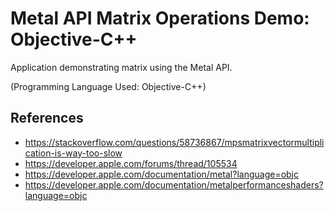 # Metal API Matrix Operations Demo: Objective-C++

Application demonstrating matrix using the Metal API.

(Programming Language Used: Objective-C++)

## References
- https://stackoverflow.com/questions/58736867/mpsmatrixvectormultiplication-is-way-too-slow
- https://developer.apple.com/forums/thread/105534
- https://developer.apple.com/documentation/metal?language=objc
- https://developer.apple.com/documentation/metalperformanceshaders?language=objc